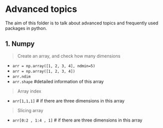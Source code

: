 # Advanced topics

The aim of this folder is to talk about advanced topics and frequently used packages in python. 

## **1. Numpy**
> Create an array, and check how many dimensions
- `arr = np.array([1, 2, 3, 4], ndmin=5)`
- `arr = np.array([1, 2, 3, 4])`
- `arr.ndim`
- `arr.shape`  #detailed information of this array

> Array index
- `arr[1,1,1]`  # if there are three dimensions in  this array

> Slicing array
- `arr[0:2 , 1:4 , 1]`  # if there are three dimensions in  this array
